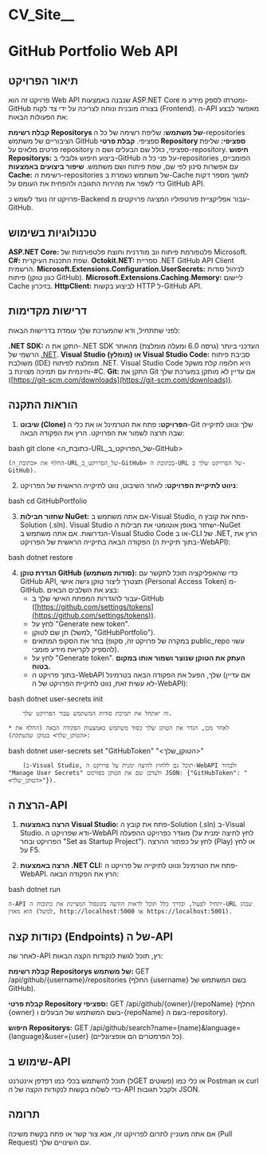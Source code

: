 # CV_Site__

# GitHub Portfolio Web API

## תיאור הפרויקט

פרויקט זה הוא Web API שנבנה באמצעות ASP.NET Core ומטרתו לספק מידע מ-GitHub בצורה מובנית ונוחה לצריכה על ידי צד לקוח (Frontend). ה-API מאפשר לבצע את הפעולות הבאות:

**קבלת רשימת Repositorys של משתמש:** שליפת רשימה של כל ה-repositories הציבוריים של משתמש GitHub ספציפי.
**קבלת פרטי Repository ספציפי:** שליפת פרטים מלאים על repository ספציפי, כולל שם הבעלים ושם ה-repository.
**חיפוש Repositorys:** ביצוע חיפוש גלובלי ב-GitHub על פני כל ה-repositories הפומביים, עם אפשרות סינון לפי שם, שפת פיתוח ושם משתמש.
**שיפור ביצועים באמצעות Cache:** רשימת ה-repositories של משתמש נשמרת ב-Cache למשך מספר דקות כדי לשפר את מהירות התגובה ולהפחית את העומס על GitHub API.

פרויקט זה נועד לשמש כ-Backend עבור אפליקציית פורטפוליו המציגה פרויקטים מ-GitHub.

## טכנולוגיות בשימוש

**ASP.NET Core:** פלטפורמת פיתוח ווב מודרנית וחוצת פלטפורמות של Microsoft.
**C#:** שפת התכנות העיקרית.
**Octokit.NET:** ספריית .NET GitHub API Client הרשמית.
**Microsoft.Extensions.Configuration.UserSecrets:** לניהול סודות פיתוח (כגון טוקן GitHub).
**Microsoft.Extensions.Caching.Memory:** ליישום Cache בזיכרון.
**HttpClient:** לביצוע בקשות HTTP ל-GitHub API.

## דרישות מקדימות

לפני שתתחיל, ודא שהמערכת שלך עומדת בדרישות הבאות:

**.NET SDK:** התקן את ה-.NET SDK העדכני ביותר (גרסה 6.0 ומעלה מומלצת) מהאתר הרשמי של [.NET](https://dotnet.microsoft.com/download).
**Visual Studio (מומלץ) או Visual Studio Code:** סביבת פיתוח משולבת (IDE) מומלצת לפיתוח .NET. Visual Studio Code היא חלופה קלת משקל וחינמית עם תמיכה מצוינת ב-#C.
**Git:** התקן את Git אם עדיין לא מותקן במערכת שלך ([https://git-scm.com/downloads](https://git-scm.com/downloads)).

## הוראות התקנה

1.  **שיבוט (Clone) הפרויקט:**
    פתח את הטרמינל או את כלי ה-Git שלך ונווט לתיקייה שבה תרצה לשמור את הפרויקט. הרץ את הפקודה הבאה:

   
bash
    git clone <כתובת_ה-URL_של_הפרויקט_ב-GitHub>
   

    (החלף את <כתובת_ה-URL_של_הפרויקט_ב-GitHub> בכתובת ה-URL של הפרויקט שלך ב-GitHub).

2.  **ניווט לתיקיית הפרויקט:**
    לאחר השיבוט, נווט לתיקייה הראשית של הפרויקט:

   
bash
    cd GitHubPortfolio
   

3.  **שחזור חבילות NuGet:**
    אם אתה משתמש ב-Visual Studio, פתח את קובץ ה-Solution (.sln). Visual Studio ישחזר באופן אוטומטי את חבילות ה-NuGet הנדרשות.
    אם אתה משתמש ב-Visual Studio Code או ב-CLI של .NET, הרץ את הפקודה הבאה בתיקייה הראשית של הפרויקט (בתוך תיקיית ה-WebAPI):

   
bash
    dotnet restore
   

4.  **הגדרת טוקן GitHub (סודות משתמש):**
    כדי שהאפליקציה תוכל לתקשר עם GitHub API, תצטרך ליצור טוקן גישה אישי (Personal Access Token) מ-GitHub. בצע את השלבים הבאים:
    * עבור להגדרות המפתח האישי שלך ב-GitHub ([https://github.com/settings/tokens](https://github.com/settings/tokens)).
    * לחץ על "Generate new token".
    * תן שם לטוקן (למשל, "GitHubPortfolio").
    * בחר את הסקופ המתאים (במקרה של פרויקט זה, סקופ public_repo עשוי להספיק לקריאת מידע פומבי).
    * לחץ על "Generate token". **העתק את הטוקן שנוצר ושמור אותו במקום בטוח.**
    * בתוך פרויקט ה-WebAPI שלך, הפעל את הפקודה הבאה בטרמינל (אם עדיין לא עשית זאת, נווט לתיקיית הפרויקט של ה-WebAPI):

       
bash
        dotnet user-secrets init
       

        זה יאתחל את תמיכת סודות המשתמש עבור הפרויקט שלך.

    * לאחר מכן, הגדר את הטוקן שלך כסוד משתמש באמצעות הפקודה הבאה (החלף את <הטוקן_שלך> בטוקן שהעתקת):

       
bash
        dotnet user-secrets set "GitHubToken" "<הטוקן_שלך>"
       

        (ב-Visual Studio, תוכל גם ללחוץ לחיצה ימנית על פרויקט ה-WebAPI ולבחור "Manage User Secrets" ולעדכן שם את הטוקן בפורמט JSON: {"GitHubToken": "<הטוקן_שלך>"}).

## הרצת ה-API

1.  **הרצה באמצעות Visual Studio:**
    פתח את קובץ ה-Solution (.sln) ב-Visual Studio. ודא שפרויקט ה-WebAPI מוגדר כפרויקט ההפעלה (לחץ לחיצה ימנית על הפרויקט ובחר "Set as Startup Project"). לחץ על כפתור ההרצה (Play) או לחץ על F5.

2.  **הרצה באמצעות .NET CLI:**
    פתח את הטרמינל ונווט לתיקייה של פרויקט ה-WebAPI. הרץ את הפקודה הבאה:

   
bash
    dotnet run
   

    ה-API יתחיל לפעול, ובדרך כלל תוכל לראות הודעה בקונסול המציינת את כתובות ה-URL שבהן הוא מאזין (למשל, http://localhost:5000 או https://localhost:5001).

## נקודות קצה (Endpoints) של ה-API

לאחר שה-API רץ, תוכל לגשת לנקודות הקצה הבאות:

**קבלת רשימת Repositorys של משתמש:**
    GET /api/github/{username}/repositories
    (החלף {username} בשם המשתמש של GitHub).

**קבלת פרטי Repository ספציפי:**
    GET /api/github/{owner}/{repoName}
    (החלף {owner} בשם המשתמש של הבעלים ו-{repoName} בשם ה-repository).

**חיפוש Repositorys:**
    GET /api/github/search?name={name}&language={language}&user={user}
    (כל הפרמטרים הם אופציונליים).

## שימוש ב-API

תוכל להשתמש בכלי כמו דפדפן אינטרנט (לGET פשוטים) או כלי כמו Postman או curl כדי לשלוח בקשות לנקודות הקצה של ה-API ולקבל תגובות JSON.

## תרומה

אם אתה מעוניין לתרום לפרויקט זה, אנא צור קשר או פתח בקשת משיכה (Pull Request) עם השינויים שלך.



